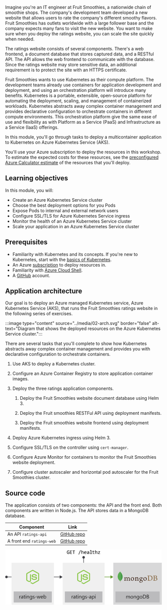 Imagine you're an IT engineer at Fruit Smoothies, a nationwide chain of smoothie shops. The company's development team developed a new website that allows users to rate the company's different smoothy flavors. Fruit Smoothies has outlets worldwide with a large follower base and the company expects many fans to visit the new website. You want to make sure when you deploy the ratings website, you can scale the site quickly when needed.

The ratings website consists of several components. There's a web frontend, a document database that stores captured data, and a RESTful API. The API allows the web frontend to communicate with the database. Since the ratings website may store sensitive data, an additional requirement is to protect the site with an HTTPS certificate.

Fruit Smoothies wants to use Kubernetes as their compute platform. The development teams already use containers for application development and deployment, and using an orchestration platform will introduce many benefits. Kubernetes is a portable, extensible, open-source platform for automating the deployment, scaling, and management of containerized workloads. Kubernetes abstracts away complex container management and provides declarative configuration to orchestrate containers in different compute environments. This orchestration platform give the same ease of use and flexibility as with Platform as a Service (PaaS) and Infrastructure as a Service (IaaS) offerings.

In this module, you'll go through tasks to deploy a multicontainer application to Kubernetes on Azure Kubernetes Service (AKS).

You'll use your Azure subscription to deploy the resources in this workshop. To estimate the expected costs for these resources, see the [preconfigured Azure Calculator estimate](https://aka.ms/aks-workshop-estimate?azure-portal=true) of the resources that you'll deploy.

## Learning objectives

In this module, you will:

- Create an Azure Kubernetes Service cluster
- Choose the best deployment options for you Pods
- Expose Pods to internal and external network users
- Configure SSL/TLS for Azure Kubernetes Service ingress
- Monitor the health of an Azure Kubernetes Service cluster
- Scale your application in an Azure Kubernetes Service cluster

## Prerequisites

- Familiarity with Kubernetes and its concepts. If you're new to Kubernetes, start with the [basics of Kubernetes](https://azure.microsoft.com/topic/what-is-kubernetes/?azure-portal=true).
- An Azure [subscription](https://azure.microsoft.com/free/services/kubernetes-service/?azure-portal=true) to deploy resources in.
- Familiarity with [Azure Cloud Shell](https://shell.azure.com?azure-portal=true).
- A [GitHub](https://github.com/join?azure-portal=true) account.

## Application architecture

Our goal is to deploy an Azure managed Kubernetes service, Azure Kubernetes Service (AKS), that runs the Fruit Smoothies ratings website in the following series of exercises.

:::image type="content" source="../media/02-arch.svg" border="false" alt-text="Diagram that shows the deployed resources on the Azure Kubernetes Service cluster.":::

There are several tasks that you'll complete to show how Kubernetes abstracts away complex container management and provides you with declarative configuration to orchestrate containers.

1. Use AKS to deploy a Kubernetes cluster.

1. Configure an Azure Container Registry to store application container images.

1. Deploy the three ratings application components.

    1. Deploy the Fruit Smoothies website document database using Helm 3.

    1. Deploy the Fruit smoothies RESTFul API using deployment manifests.

    1. Deploy the Fruit smoothies website frontend using deployment manifests.

1. Deploy Azure Kubernetes ingress using Helm 3.

1. Configure SSL/TLS on the controller using `cert-manager`.

1. Configure Azure Monitor for containers to monitor the Fruit Smoothies website deployment.

1. Configure cluster autoscaler and horizontal pod autoscaler for the Fruit Smoothies cluster.

## Source code

The application consists of two components: the API and the front end. Both components are written in Node.js. The API stores data in a MongoDB database.

| Component                | Link                                                                                                           |
|--------------------------|----------------------------------------------------------------------------------------------------------------|
| An API `ratings-api`     | [GitHub repo](https://github.com/MicrosoftDocs/mslearn-aks-workshop-ratings-api?azure-portal=true)             |
| A front end `ratings-web` | [GitHub repo](https://github.com/MicrosoftDocs/mslearn-aks-workshop-ratings-web?azure-portal=true)             |

![Application diagram](../media/01-app-overview.svg)
